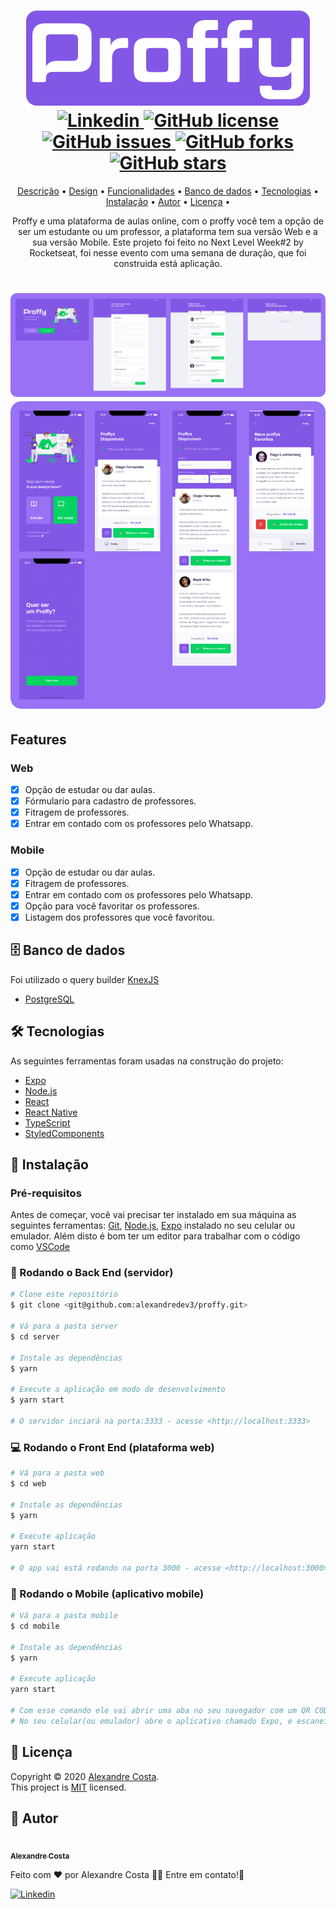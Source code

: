 <h1 align="center">
  <img src="./github/logo.png" />
  <br />
  <a href="https://www.linkedin.com/in/alexandre-costa-401699199">
    <img alt="Linkedin" src="https://img.shields.io/badge/-Alexandre%20Costa-9871F5?label=Linkedin&logo=linkedin&style=flat-square">
  </a>
  <a href="./LICENSE.txt">
    <img alt="GitHub license" src="https://img.shields.io/github/license/alexandredev3/proffy?logo=mint&style=flat-square">
  </a>
  <br />
  <a href="https://github.com/alexandredev3/proffy/issues">
    <img alt="GitHub issues" src="https://img.shields.io/github/issues/alexandredev3/proffy?style=flat-square">
  </a>
  <a href="https://github.com/alexandredev3/proffy/network">
    <img alt="GitHub forks" src="https://img.shields.io/github/forks/alexandredev3/proffy?style=flat-square">
  </a>
  <a href="https://github.com/alexandredev3/proffy/stargazers">
    <img alt="GitHub stars" src="https://img.shields.io/github/stars/alexandredev3/proffy?style=flat-square">
  </a>
</h1>
<p align="center">
 <a href="#description">Descrição</a> •
 <a href="#design">Design</a> • 
 <a href="#features">Funcionalidades</a> • 
 <a href="#database">Banco de dados</a> •
 <a href="#tecnologias">Tecnologias</a> •
 <a href="#install">Instalação</a> •
 <a href="#author">Autor</a> •
 <a href="#license">Licença</a> • 
</p>
<p align="center" id="description">
  Proffy e uma plataforma de aulas online, com o proffy você tem a opção de ser um estudante ou um professor, a
  plataforma tem sua versão Web e a sua versão Mobile.
  Este projeto foi feito no Next Level Week#2 by Rocketseat, foi nesse evento com uma semana de duração, que foi construida está aplicação.
</p>
<h1 align="center" id="design">
  <img src="./github/interface-web.png" />
  <br />
  <img src="./github/interface-mobile.png" />
</h1>

<h2 id="features">
  Features
</h2>

### Web

- [x] Opção de estudar ou dar aulas.
- [x] Fórmulario para cadastro de professores.
- [x] Fitragem de professores.
- [x] Entrar em contado com os professores pelo Whatsapp.

### Mobile

- [x] Opção de estudar ou dar aulas.
- [x] Fitragem de professores.
- [x] Entrar em contado com os professores pelo Whatsapp.
- [x] Opção para você favoritar os professores.
- [x] Listagem dos professores que você favoritou.

<h2 id="database">
  🗄 Banco de dados
</h2>
Foi utilizado o query builder <a href="http://knexjs.org/">KnexJS</a>

- [PostgreSQL](https://www.postgresql.org/)

<h2 id="tecnologias">
  🛠 Tecnologias
</h2>

 As seguintes ferramentas foram usadas na construção do projeto:

- [Expo](https://expo.io/)
- [Node.js](https://nodejs.org/en/)
- [React](https://pt-br.reactjs.org/)
- [React Native](https://reactnative.dev/)
- [TypeScript](https://www.typescriptlang.org/)
- [StyledComponents](https://styled-components.com/)

<h2 id="install">
   📜️ Instalação
</h2>

### Pré-requisitos

Antes de começar, você vai precisar ter instalado em sua máquina as seguintes ferramentas:
[Git](https://git-scm.com), [Node.js](https://nodejs.org/en/), [Expo](https://expo.io/) instalado no seu celular ou emulador.
Além disto é bom ter um editor para trabalhar com o código como [VSCode](https://code.visualstudio.com/)

### 🎲 Rodando o Back End (servidor)

```bash
# Clone este repositório
$ git clone <git@github.com:alexandredev3/proffy.git>

# Vá para a pasta server
$ cd server

# Instale as dependências
$ yarn

# Execute a aplicação em modo de desenvolvimento
$ yarn start

# O servidor inciará na porta:3333 - acesse <http://localhost:3333>
```

### 💻️ Rodando o Front End (plataforma web)

```bash
# Vá para a pasta web
$ cd web

# Instale as dependências
$ yarn

# Execute aplicação
yarn start

# O app vai está rodando na porta 3000 - acesse <http://localhost:3000>
```

### 📱️ Rodando o Mobile (aplicativo mobile)

```bash
# Vá para a pasta mobile
$ cd mobile

# Instale as dependências
$ yarn

# Execute aplicação
yarn start

# Com esse comando ele vai abrir uma aba no seu navegador com um QR CODE.
# No seu celular(ou emulador) abre o aplicativo chamado Expo, e escaneie o QR CODE.
```

<h2 id="license">
  📝 Licença
</h2>

Copyright © 2020 [Alexandre Costa](https://github.com/alexandredev3).<br />
This project is [MIT](./LICENSE.txt) licensed.


<h2 id="author">
   👷️ Autor
</h2>

<a href="https://github.com/alexandredev3/">
 <img src="https://avatars2.githubusercontent.com/u/61118233?s=460&u=6986cc74bed8eb5dee60c2211d9f1b0dd2d24009&v=4" width="70px;" alt=""/>
 <br />
 <sub><b>Alexandre Costa</b></sub>
</a>


Feito com ❤️ por Alexandre Costa 👋🏽 Entre em contato!🚀

<a href="https://www.linkedin.com/in/alexandre-costa-401699199">
  <img alt="Linkedin" src="https://img.shields.io/badge/-Alexandre%20Costa-9871F5?label=Linkedin&logo=linkedin&style=flat-square">
</a>
 
